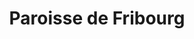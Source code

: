 ---
title: Paroisse de Fribourg
name: Fribourg
site: https://www.paroisse-fribourg.ch/
territoire:
    - Autafond
    - Autigny
    - Avry
    - Belfaux
    - Bois-d’Amont
    - Chénens
    - Corpataux-Magnedens
    - Corserey
    - Cottens
    - Farvagny
    - Ferpicioz
    - Fribourg
    - Granges-Paccot
    - Givisiez
    - Grolley
    - Hauterive
    - La Brillaz
    - La Sonnaz
    - Le Glèbe
    - Le Mouret
    - Marly
    - Matran
    - Neyruz
    - Noréaz
    - Pierreafotscha
    - Ponthaux
    - Prés-vers-Noréaz
    - Rossens
    - Treyvaux
    - Villars-sur-Glâne
    - Villarsel-sur-Marly
    - Vuisterens-en-Ogoz
NPA:
    - 1700
    - 1723
    - 1732
    - 1740
meta:
    - Arconciel
    - Épendes
    - Senèdes
---